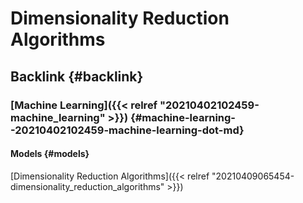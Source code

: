# Dimensionality Reduction Algorithms


## Backlink {#backlink}


### [Machine Learning]({{< relref "20210402102459-machine_learning" >}}) {#machine-learning--20210402102459-machine-learning-dot-md}


#### Models {#models}

[Dimensionality Reduction Algorithms]({{< relref "20210409065454-dimensionality_reduction_algorithms" >}})
